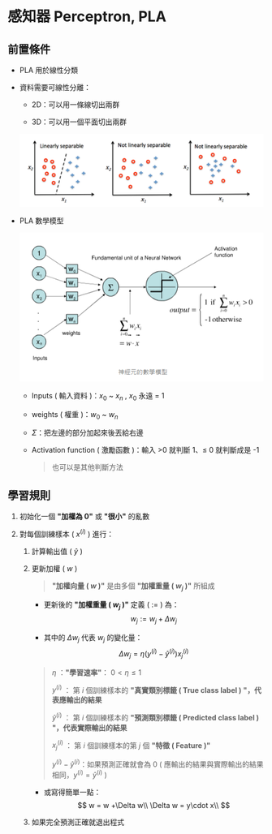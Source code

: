 # 感知器 Perceptron, PLA

## 前置條件

* PLA 用於線性分類

* 資料需要可線性分離：

    * 2D：可以用一條線切出兩群
    
    * 3D：可以用一個平面切出兩群

    ![](../../Static/Image/Ch1/Linearly_separable.png)

* PLA 數學模型

    ![](../../Static/Image/Ch1/PLA_math_modulE.png)

    * Inputs ( 輸入資料 )：$x_0$ ~ $x_n$ , $x_0$ 永遠 = 1

    * weights ( 權重 )：$w_0$ ~ $w_n$

    * $\Sigma$：把左邊的部分加起來後丟給右邊

    * Activation function ( 激勵函數 )：輸入 >0 就判斷 1、$\le$ 0 就判斷成是 -1
        > 也可以是其他判斷方法

## 學習規則
 
1. 初始化一個 **"加權為 0"** 或 **"很小"** 的亂數

2. 對每個訓練樣本 ( $x^{(i)}$ ) 進行：
    
    1. 計算輸出值 ( $\hat y$ )
    
    2. 更新加權 ( $w$ )
        
        > **"加權向量 ( $w$ )"** 是由多個 **"加權重量 ( $w_j$ )"** 所組成  
        
        * 更新後的 **"加權重量 ( $w_j$ )"** 定義 ( $:=$ ) 為：  
        $$ 
        w_j:=w_j+\Delta w_j
        $$
        
        * 其中的 $\Delta w_j$ 代表 $w_j$ 的變化量：
        $$
        \Delta w_j = \eta(y^{(i)} - \hat y^{(i)})x^{(i)}_j
        $$
        
        > $\eta$ ：**"學習速率"**： $0 < \eta \le 1$  
        >
        > $y^{(i)}$ ： 第 $i$ 個訓練樣本的 **"真實類別標籤 ( True class label ) "，代表應輸出的結果**
        >
        > $\hat y^{(i)}$ ： 第 $i$ 個訓練樣本的 **"預測類別標籤 ( Predicted class label ) "，代表實際輸出的結果**
        >
        > $x^{(i)}_j$ ： 第 $i$ 個訓練樣本的第 $j$ 個 **"特徵 ( Feature )"**  
        >
        > $y^{(i)} - \hat y^{(i)}$：如果預測正確就會為 0 ( 應輸出的結果與實際輸出的結果相同，$y^{(i)} = \hat y^{(i)}$ )

        * 或寫得簡單一點：
        $$
        w = w +\Delta w\\
        \Delta w = y\cdot x\\
        $$
    
    3. 如果完全預測正確就退出程式